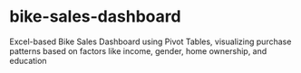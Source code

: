 # bike-sales-dashboard
Excel-based Bike Sales Dashboard using Pivot Tables, visualizing purchase patterns based on factors like income, gender, home ownership, and education
